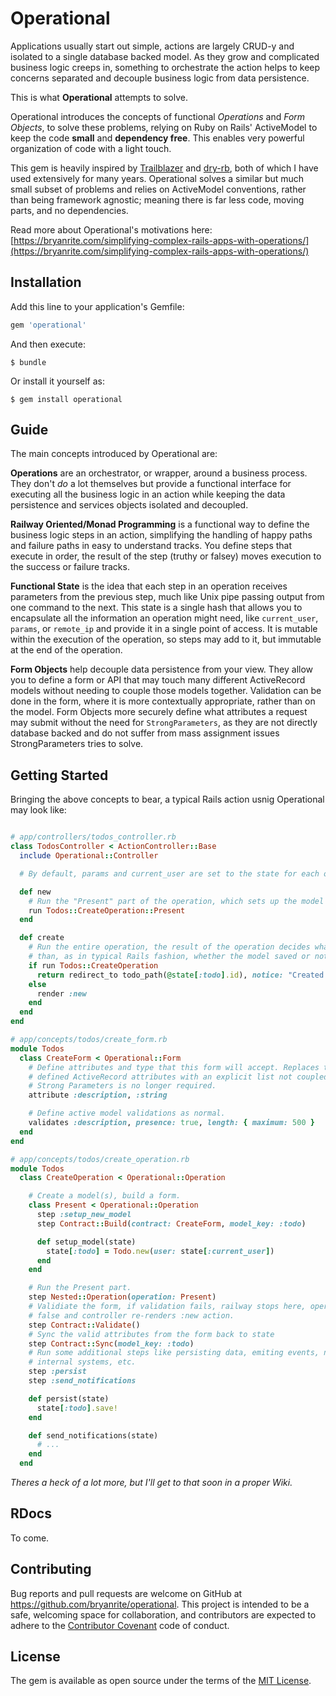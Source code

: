 # Operational

Applications usually start out simple, actions are largely CRUD-y and isolated to a single database backed model. As they grow and complicated business logic creeps in, something to orchestrate the action helps to keep concerns separated and decouple business logic from data persistence.

This is what **Operational** attempts to solve.

Operational introduces the concepts of functional _Operations_ and _Form Objects_, to solve these problems, relying on Ruby on Rails' ActiveModel to keep the code **small** and **dependency free**. This enables very powerful organization of code with a light touch.

This gem is heavily inspired by [Trailblazer](https://github.com/trailblazer/trailblazer) and [dry-rb](https://dry-rb.org/), both of which I have used extensively for many years. Operational solves a similar but much small subset of problems and relies on ActiveModel conventions, rather than being framework agnostic; meaning there is far less code, moving parts, and no dependencies.

Read more about Operational's motivations here: [https://bryanrite.com/simplifying-complex-rails-apps-with-operations/](https://bryanrite.com/simplifying-complex-rails-apps-with-operations/)

## Installation

Add this line to your application's Gemfile:

```ruby
gem 'operational'
```

And then execute:

    $ bundle

Or install it yourself as:

    $ gem install operational


## Guide

The main concepts introduced by Operational are:

**Operations** are an orchestrator, or wrapper, around a business process. They don't _do_ a lot themselves but provide a functional interface for executing all the business logic in an action while keeping the data persistence and services objects isolated and decoupled.

**Railway Oriented/Monad Programming** is a functional way to define the business logic steps in an action, simplifying the handling of happy paths and failure paths in easy to understand tracks. You define steps that execute in order, the result of the step (truthy or falsey) moves execution to the success or failure tracks.

**Functional State** is the idea that each step in an operation receives parameters from the previous step, much like Unix pipe passing output from one command to the next. This state is a single hash that allows you to encapsulate all the information an operation might need, like `current_user`, `params`, or `remote_ip` and provide it in a single point of access. It is mutable within the execution of the operation, so steps may add to it, but immutable at the end of the operation.

**Form Objects** help decouple data persistence from your view. They allow you to define a form or API that may touch many different ActiveRecord models without needing to couple those models together. Validation can be done in the form, where it is more contextually appropriate, rather than on the model. Form Objects more securely define what attributes a request may submit without the need for `StrongParameters`, as they are not directly database backed and do not suffer from mass assignment issues StrongParameters tries to solve.



## Getting Started

Bringing the above concepts to bear, a typical Rails action usnig Operational may look like:

```ruby

# app/controllers/todos_controller.rb
class TodosController < ActionController::Base
  include Operational::Controller

  # By default, params and current_user are set to the state for each operation.

  def new
    # Run the "Present" part of the operation, which sets up the model and form.
    run Todos::CreateOperation::Present
  end

  def create
    # Run the entire operation, the result of the operation decides what to do, rather
    # than, as in typical Rails fashion, whether the model saved or not.
    if run Todos::CreateOperation
      return redirect_to todo_path(@state[:todo].id), notice: "Created Successfully."
    else
      render :new
    end
  end
end

# app/concepts/todos/create_form.rb
module Todos
  class CreateForm < Operational::Form
    # Define attributes and type that this form will accept. Replaces the implicitly
    # defined ActiveRecord attributes with an explicit list not coupled to any model.
    # Strong Parameters is no longer required.
    attribute :description, :string

    # Define active model validations as normal.
    validates :description, presence: true, length: { maximum: 500 }
  end
end

# app/concepts/todos/create_operation.rb
module Todos
  class CreateOperation < Operational::Operation

    # Create a model(s), build a form.
    class Present < Operational::Operation
      step :setup_new_model
      step Contract::Build(contract: CreateForm, model_key: :todo)

      def setup_model(state)
        state[:todo] = Todo.new(user: state[:current_user])
      end
    end

    # Run the Present part.
    step Nested::Operation(operation: Present)
    # Validiate the form, if validation fails, railway stops here, operation returns
    # false and controller re-renders :new action.
    step Contract::Validate()
    # Sync the valid attributes from the form back to state
    step Contract::Sync(model_key: :todo)
    # Run some additional steps like persisting data, emiting events, notifying
    # internal systems, etc.
    step :persist
    step :send_notifications

    def persist(state)
      state[:todo].save!
    end

    def send_notifications(state)
      # ...
    end
  end
```

_Theres a heck of a lot more, but I'll get to that soon in a proper Wiki._

## RDocs

To come.

## Contributing

Bug reports and pull requests are welcome on GitHub at https://github.com/bryanrite/operational. This project is intended to be a safe, welcoming space for collaboration, and contributors are expected to adhere to the [Contributor Covenant](http://contributor-covenant.org) code of conduct.


## License

The gem is available as open source under the terms of the [MIT License](http://opensource.org/licenses/MIT).

